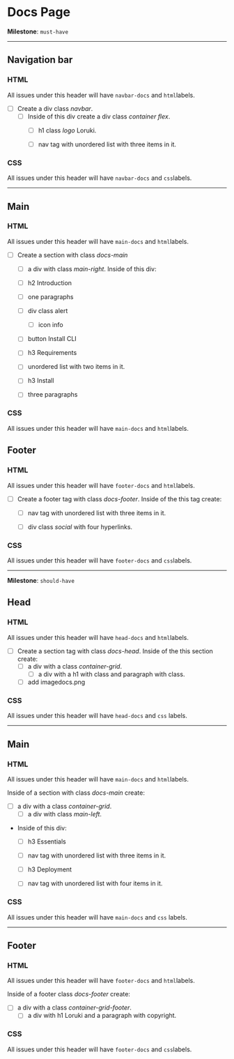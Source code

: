 
# Docs Page


 **Milestone**: `must-have`

---
## Navigation bar


### HTML

All issues under this header will have `navbar-docs` and `html`labels.

- [ ] Create a div class *navbar*.
  - [ ] Inside of this div create a div class *container flex*.
      - [ ] h1 class *logo* Loruki.
      - [ ] nav tag with unordered list with three items in it.


### CSS 

All issues under this header will have `navbar-docs` and `css`labels.


---

## Main

### HTML

All issues under this header will have `main-docs` and `html`labels.

- [ ] Create a section with class *docs-main*
     - [ ] a div with class *main-right*.
Inside of this div:
  - [ ]  h2 Introduction
    - [ ]  one paragraphs
  - [ ]  div class alert
     - [ ]  icon info
  - [ ]  button Install CLI
  - [ ]  h3 Requirements
    - [ ] unordered list with two items in it.
  - [ ]  h3 Install
    - [ ] three paragraphs


### CSS

All issues under this header will have `main-docs` and `html`labels.



## Footer

### HTML

All issues under this header will have `footer-docs` and `html`labels.

- [ ] Create a footer tag with class *docs-footer*.
Inside of the this tag create:
  - [ ] nav tag with unordered list with three items in it.
  - [ ] div class *social* with four hyperlinks.


### CSS

All issues under this header will have `footer-docs` and `css`labels.


---

**Milestone**: `should-have`

## Head

### HTML

All issues under this header will have `head-docs` and `html`labels.

- [ ] Create a section tag with class *docs-head*.
Inside of the this section create:
  - [ ] a div with a class *container-grid*.
       - [ ] a div with a h1 with class and paragraph with class.
  - [ ] add imagedocs.png

### CSS

All issues under this header will have `head-docs` and `css` labels.

---

## Main

### HTML

All issues under this header will have `main-docs` and `html`labels.

Inside of a section with class *docs-main* create:
- [ ] a div with a class *container-grid*.
     - [ ] a div with class *main-left*.
- Inside of this div:
  - [ ]  h3 Essentials
    - [ ] nav tag with unordered list with three items in it.
  - [ ]  h3 Deployment
    - [ ] nav tag with unordered list with four items in it.


### CSS

All issues under this header will have `main-docs` and `css` labels.

---

## Footer

### HTML

All issues under this header will have `footer-docs` and `html`labels.

Inside of a footer class *docs-footer* create:
  - [ ] a div with a class *container-grid-footer*.
       - [ ] a div with h1 Loruki and a paragraph with copyright.

### CSS    

All issues under this header will have `footer-docs` and `css`labels.
